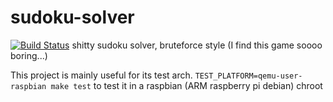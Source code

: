 # sudoku-solver
[![Build Status](https://travis-ci.org/batmac/sudoku-solver.svg?branch=master)](https://travis-ci.org/batmac/sudoku-solver)
shitty sudoku solver, bruteforce style (I find this game soooo boring...)

This project is mainly useful for its test arch.
`TEST_PLATFORM=qemu-user-raspbian make test` to test it in a raspbian (ARM raspberry pi debian) chroot
